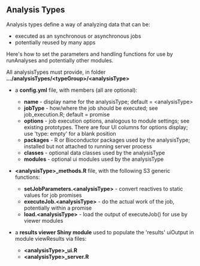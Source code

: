 ## Analysis Types

Analysis types define a way of analyzing data that can be:

- executed as an synchronous or asynchronous jobs
- potentially reused by many apps

Here's how to set the parameters and handling functions for
use by runAnalyses and potentially other modules.

All analysisTypes must provide, in folder **.../analysisTypes/\<typeGroup\>/\<analysisType\>**

- a **config.yml** file, with members (all are optional):
    - **name** - display name for the analysisType; default = \<analysisType\>
    - **jobType** - how/where the job should be executed; see job_execution.R; default = promise
    - **options** - job execution options, analogous to module settings; see existing prototypes. There are four UI columns for options display; use 'type: empty' for a blank position
    - **packages** - R or Bioconductor packages used by the analysisType; installed but not attached to running server process
    - **classes** - optional data classes used by the analysisType
    - **modules** - optional ui modules used by the analysisType  
  
- **\<analysisType\>_methods.R** file, with the following S3 generic functions:
    - **setJobParameters.\<analysisType\>** - convert reactives to static values for job promises
    - **executeJob.\<analysisType\>** - do the actual work of the job, potentially within a promise
    - **load.\<analysisType\>** - load the output of executeJob() for use by viewer modules

- a **results viewer Shiny module** used to populate the 'results' uiOutput in module viewResults via files:
    - **\<analysisType\>_ui.R**
    - **\<analysisType\>_server.R**
